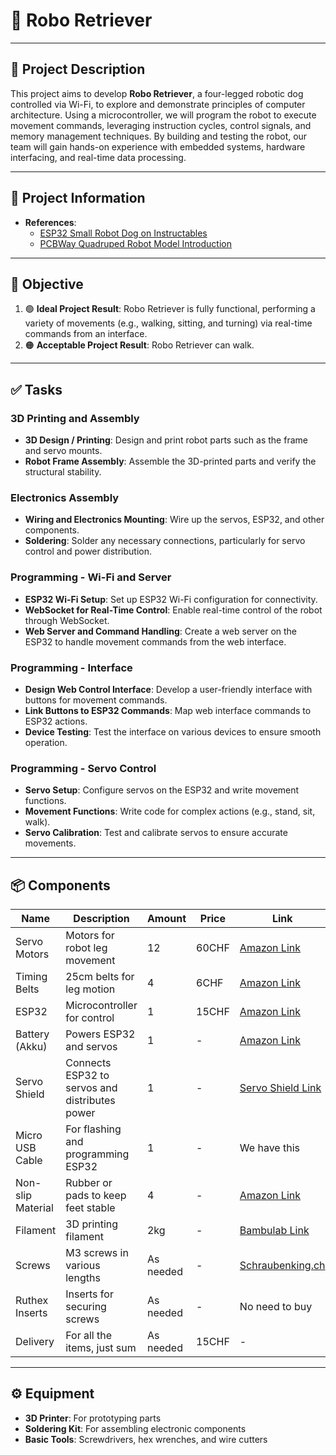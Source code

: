 # 🐾 Robo Retriever

---

## 🧾 Project Description

This project aims to develop **Robo Retriever**, a four-legged robotic dog controlled via Wi-Fi, to explore and demonstrate principles of computer architecture. Using a microcontroller, we will program the robot to execute movement commands, leveraging instruction cycles, control signals, and memory management techniques. By building and testing the robot, our team will gain hands-on experience with embedded systems, hardware interfacing, and real-time data processing.

---

## 📢 Project Information

- **References**:
  - [ESP32 Small Robot Dog on Instructables](https://www.instructables.com/ESP32-Small-Robot-Dog/)
  - [PCBWay Quadruped Robot Model Introduction](https://www.pcbway.com/project/shareproject/An_introduction_to_quadruped_robot_models_0f4aa139.html)

---

## 🎯 Objective

1. 🟢 **Ideal Project Result**: Robo Retriever is fully functional, performing a variety of movements (e.g., walking, sitting, and turning) via real-time commands from an interface. 
2. 🟠 **Acceptable Project Result**: Robo Retriever can walk.

---

## ✅ Tasks

### 3D Printing and Assembly

- **3D Design / Printing**: Design and print robot parts such as the frame and servo mounts.
- **Robot Frame Assembly**: Assemble the 3D-printed parts and verify the structural stability.

### Electronics Assembly

- **Wiring and Electronics Mounting**: Wire up the servos, ESP32, and other components.
- **Soldering**: Solder any necessary connections, particularly for servo control and power distribution.

### Programming - Wi-Fi and Server

- **ESP32 Wi-Fi Setup**: Set up ESP32 Wi-Fi configuration for connectivity.
- **WebSocket for Real-Time Control**: Enable real-time control of the robot through WebSocket.
- **Web Server and Command Handling**: Create a web server on the ESP32 to handle movement commands from the web interface.

### Programming - Interface

- **Design Web Control Interface**: Develop a user-friendly interface with buttons for movement commands.
- **Link Buttons to ESP32 Commands**: Map web interface commands to ESP32 actions.
- **Device Testing**: Test the interface on various devices to ensure smooth operation.

### Programming - Servo Control

- **Servo Setup**: Configure servos on the ESP32 and write movement functions.
- **Movement Functions**: Write code for complex actions (e.g., stand, sit, walk).
- **Servo Calibration**: Test and calibrate servos to ensure accurate movements.

---

## 📦 Components

| **Name**           | **Description**                          | **Amount** | **Price** | **Link** |
|--------------------|------------------------------------------|------------|-----------|----------|
| Servo Motors       | Motors for robot leg movement           | 12         | 60CHF         | [Amazon Link](https://www.amazon.de/-/en/dp/B09WQYPP17?_encoding=UTF8&th=1) |
| Timing Belts       | 25cm belts for leg motion               | 4          | 6CHF         | [Amazon Link](https://www.amazon.com/Cyrank-Printer-Accessories-Synchronous-MendelMax/dp/B0CH17YFQL) |
| ESP32              | Microcontroller for control             | 1          | 15CHF         | [Amazon Link](https://www.amazon.de/-/en/diymore-Nodemcu-Development-Bluetooth-2-ESP32/dp/B0D9BTQRYT?crid=32YV6FM3WYVIY&dib=eyJ2IjoiMSJ9.QiXWYXzpa1FokIOtgxrGsCHoZecushHbHQ_D6RX50XCFEzctudIA8kF2oZo_epvjxILp3SSG6mQtoVyBv3X7Xf_twmW03l7vtBQma3R9bC4sXjmjXu8G9gbiEsYg_NtC0G1IeViEGymfLHXESFVtAv6MrhichvuUsNnLkfuSPIukv7Zzq11qDf9g9XarQ17ilDsOgGdXcAwTmkXEUiLfbu2PliGYVUi8lGDHuM6PZnM.5NsBmvWBxq4K2A7yBaT-EiExZK41EnvYly1lmok3i6s&dib_tag=se&keywords=esp32&qid=1731348548&sprefix=esp32%2Caps%2C89&sr=8-3) |
| Battery (Akku)     | Powers ESP32 and servos                 | 1          | -         | [Amazon Link]() |
| Servo Shield       | Connects ESP32 to servos and distributes power | 1 | - | [Servo Shield Link](https://www.pcbway.com/project/shareproject/Multiple_Servo_Motor_Controller_Board_DOIT_ESP32_DEVKIT_V1_c9c8165e.html) |
| Micro USB Cable    | For flashing and programming ESP32      | 1          | -         | We have this |
| Non-slip Material  | Rubber or pads to keep feet stable      | 4          | -         | [Amazon Link]() |
| Filament           | 3D printing filament                    | 2kg        | -         | [Bambulab Link](https://eu.store.bambulab.com/en-ch) |
| Screws             | M3 screws in various lengths            | As needed  | -         | [Schraubenking.ch](https://www.schraubenking.ch/) |
| Ruthex Inserts     | Inserts for securing screws             | As needed  | -         | No need to buy |
| Delivery   | For all the items, just sum             | As needed  | 15CHF | -         | No need to buy |

---

## ⚙️ Equipment

- **3D Printer**: For prototyping parts
- **Soldering Kit**: For assembling electronic components
- **Basic Tools**: Screwdrivers, hex wrenches, and wire cutters
